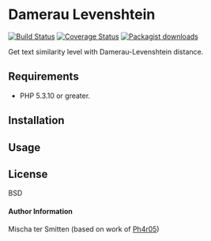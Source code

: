 # Damerau Levenshtein

[![Build Status](https://travis-ci.org/Oefenweb/damerau-levenshtein.svg?branch=master)](https://travis-ci.org/Oefenweb/damerau-levenshtein) [![Coverage Status](https://coveralls.io/repos/Oefenweb/damerau-levenshtein/badge.png)](https://coveralls.io/r/Oefenweb/damerau-levenshtein) [![Packagist downloads](http://img.shields.io/packagist/dt/Oefenweb/damerau-levenshtein.svg)](https://packagist.org/packages/oefenweb/damerau-levenshtein)

Get text similarity level with Damerau-Levenshtein distance.

## Requirements

* PHP 5.3.10 or greater.

## Installation

## Usage

## License

BSD

#### Author Information

Mischa ter Smitten (based on work of [Ph4r05](http://www.phpclasses.org/package/7021-PHP-Get-text-similarity-level-with-Damerau-Levenshtein.html))
